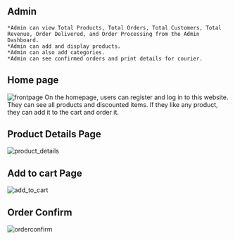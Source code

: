 ## Admin
    *Admin can view Total Products, Total Orders, Total Customers, Total Revenue, Order Delivered, and Order Processing from the Admin Dashboard.
    *Admin can add and display products.
    *Admin can also add categories.
    *Admin can see confirmed orders and print details for courier.
## Home page 
![frontpage](https://github.com/user-attachments/assets/cac3fcea-be12-4d30-a82d-6068e514aa4f)
On the homepage, users can register and log in to this website. They can see all products and discounted items. If they like any product, they can add it to the cart and order it.
## Product Details Page
![product_details](https://github.com/user-attachments/assets/b584ef69-a157-4263-81db-0e5cc76a7bb8)
## Add to cart Page 
![add_to_cart](https://github.com/user-attachments/assets/911e95a7-35a2-44c8-8729-68a9686e4146)
## Order Confirm
![orderconfirm](https://github.com/user-attachments/assets/071bc4e4-825e-4d2b-972d-e43fea0b26ab)




